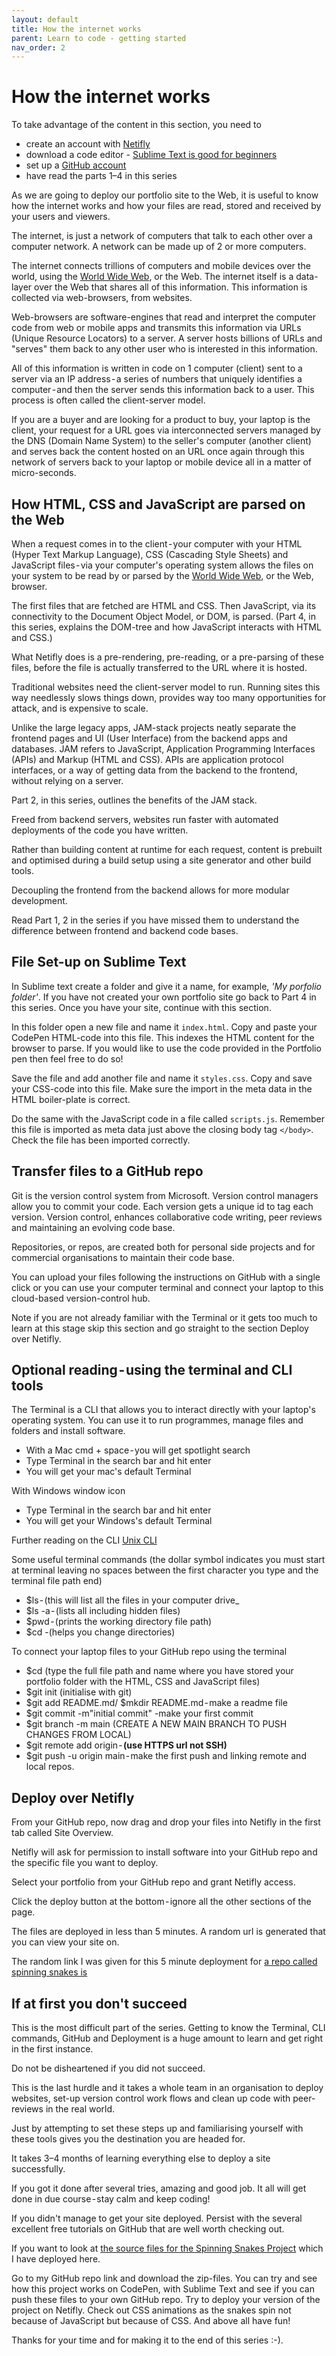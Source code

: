 ```yaml
---
layout: default
title: How the internet works
parent: Learn to code - getting started
nav_order: 2
---
```


# How the internet works

To take advantage of the content in this section, you need to

- create an account with [Netifly](https://www.netlify.com/)
- download a code editor - [Sublime Text is good for beginners](https://www.sublimetext.com/)
- set up a [GitHub account](https://github.com/)
- have read the parts 1–4 in this series

As we are going to deploy our portfolio site to the Web, it is useful to know how the internet works and how your files are read, stored and received by your users and viewers.

The internet, is just a network of computers that talk to each other over a computer network. A network can be made up of 2 or more computers.

The internet connects trillions of computers and mobile devices over the world, using the [World Wide Web](https://en.wikipedia.org/wiki/World_Wide_Web), or the Web. The internet itself is a data-layer over the Web that shares all of this information.
This information is collected via web-browsers, from websites.

Web-browsers are software-engines that read and interpret the computer code from web or mobile apps and transmits this information via URLs (Unique Resource Locators) to a server. A server hosts billions of URLs and "serves" them back to any other user who is interested in this information.

All of this information is written in code on 1 computer (client) sent to a server via an IP address - a series of numbers that uniquely identifies a computer - and then the server sends this information back to a user. This process is often called the client-server model.

If you are a buyer and are looking for a product to buy, your laptop is the client, your request for a URL goes via interconnected servers managed by the DNS (Domain Name System) to the seller's computer (another client) and serves back the content hosted on an URL once again through this network of servers back to your laptop or mobile device all in a matter of micro-seconds.

## How HTML, CSS and JavaScript are parsed on the Web

When a request comes in to the client - your computer with your  HTML (Hyper Text Markup Language), CSS (Cascading Style Sheets) and JavaScript files - via your computer's operating system allows the files on your system to be read by or parsed by the [World Wide Web](https://en.wikipedia.org/wiki/World_Wide_Web), or the Web, browser.

The first files that are fetched are HTML and CSS. Then JavaScript, via its connectivity to the Document Object Model, or DOM, is parsed. (Part 4, in this series, explains the DOM-tree and how JavaScript interacts with HTML and CSS.)

What Netifly does is a pre-rendering, pre-reading, or a pre-parsing of these files, before the file is actually transferred to the URL where it is hosted.

Traditional websites need the client-server model to run. Running sites this way needlessly slows things down, provides way too many opportunities for attack, and is expensive to scale.

Unlike the large legacy apps, JAM-stack projects neatly separate the frontend pages and UI (User Interface) from the backend apps and databases. JAM refers to JavaScript, Application Programming Interfaces (APIs) and Markup (HTML and CSS). APIs are application protocol interfaces, or a way of getting data from the backend to the frontend, without relying on a server.

Part 2, in this series, outlines the benefits of the JAM stack.

Freed from backend servers, websites run faster with automated deployments of the code you have written.

Rather than building content at runtime for each request, content is prebuilt and optimised during a build setup using a site generator and other build tools.

Decoupling the frontend from the backend allows for more modular development.

Read Part 1, 2 in the series if you have missed them to understand the difference between frontend and backend code bases.

## File Set-up on Sublime Text

In Sublime text create a folder and give it a name, for example, _'My porfolio folder'_. If you have not created your own portfolio site go back to Part 4 in this series. Once you have your site, continue with this section.

In this folder open a new file and name it `index.html`. Copy and paste your CodePen HTML-code into this file. This indexes the HTML content for the browser to parse. If you would like to use the code provided in the Portfolio pen then feel free to do so!

Save the file and add another file and name it `styles.css`. Copy and save your CSS-code into this file. Make sure the import in the meta data in the HTML boiler-plate is correct.

Do the same with the JavaScript code in a file called `scripts.js`. Remember this file is imported as meta data just above the closing body tag `</body>`. Check the file has been imported correctly.

## Transfer files to a GitHub repo

Git is the version control system from Microsoft. Version control managers allow you to commit your code. Each version gets a unique id to tag each version. Version control, enhances collaborative code writing, peer reviews and maintaining an evolving code base.

Repositories, or repos, are created both for personal side projects and for commercial organisations to maintain their code base.

You can upload your files following the instructions on GitHub with a single click or you can use your computer terminal and connect your laptop to this cloud-based version-control hub.

Note if you are not already familiar with the Terminal or it gets too much to learn at this stage skip this section and go straight to the section Deploy over Netifly.

## Optional reading - using the terminal and CLI tools

The Terminal is a CLI that allows you to interact directly with your laptop's operating system.
You can use it to run programmes, manage files and folders and install software.

- With a Mac cmd + space - you will get spotlight search
- Type Terminal in the search bar and hit enter
- You will get your mac's default Terminal

With Windows window icon

- Type Terminal in the search bar and hit enter
- You will get your Windows's default Terminal

Further reading on the CLI
[Unix CLI](https://www.cs.dartmouth.edu/~campbell/cs50/shellcontinued.html)

Some useful terminal commands (the dollar symbol indicates you must start at terminal leaving no spaces between the first character you type and the terminal file path end)

- $ls - (this will list all the files in your computer drive\_
- $ls -a - (lists all including hidden files)
- $pwd - (prints the working directory file path)
- $cd -(helps you change directories)

To connect your laptop files to your GitHub repo using the terminal

- $cd (type the full file path and name where you have stored your portfolio folder with the HTML, CSS and JavaScript files)
- $git init (initialise with git)
- $git add README.md/ $mkdir README.md - make a readme file
- $git commit -m"initial commit" -make your first commit
- $git branch -m main (CREATE A NEW MAIN BRANCH TO PUSH CHANGES FROM LOCAL)
- $git remote add origin - **(use HTTPS url not SSH)**
- $git push -u origin main - make the first push and linking remote and local repos.

## Deploy over Netifly

From your GitHub repo, now drag and drop your files into Netifly in the first tab called Site Overview.

Netifly will ask for permission to install software into your GitHub repo and the specific file you want to deploy.

Select your portfolio from your GitHub repo and grant Netifly access.

Click the deploy button at the bottom - ignore all the other sections of the page.

The files are deployed in less than 5 minutes. A random url is generated that you can view your site on.

The random link I was given for this 5 minute deployment for [a repo called spinning snakes is](https://elastic-minsky-12de5c.netlify.app/)

## If at first you don't succeed

This is the most difficult part of the series. Getting to know the Terminal, CLI commands, GitHub and Deployment is a huge amount to learn and get right in the first instance.

Do not be disheartened if you did not succeed.

This is the last hurdle and it takes a whole team in an organisation to deploy websites, set-up version control work flows and clean up code with peer-reviews in the real world.

Just by attempting to set these steps up and familiarising yourself with these tools gives you the destination you are headed for.

It takes 3–4 months of learning everything else to deploy a site successfully.

If you got it done after several tries, amazing and good job. It all will get done in due course - stay calm and keep coding!

If you didn't manage to get your site deployed. Persist with the several excellent free tutorials on GitHub that are well worth checking out.

If you want to look at [the source files for the Spinning Snakes Project](https://github.com/SumiSastri/javascript-spinning-snakes) which I have deployed here.

Go to my GitHub repo link and download the zip-files. You can try and see how this project works on CodePen, with Sublime Text and see if you can push these files to your own GitHub repo. Try to deploy your version of the project on Netifly. Check out CSS animations as the snakes spin not because of JavaScript but because of CSS. And above all have fun!

Thanks for your time and for making it to the end of this series :-).
